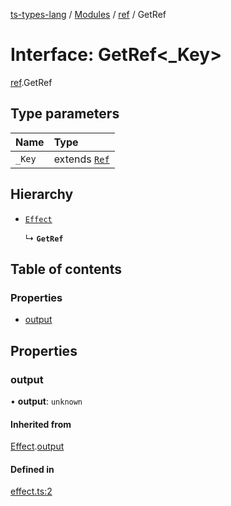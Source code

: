 [ts-types-lang](../README.md) / [Modules](../modules.md) / [ref](../modules/ref.md) / GetRef

# Interface: GetRef<_Key\>

[ref](../modules/ref.md).GetRef

## Type parameters

| Name | Type |
| :------ | :------ |
| `_Key` | extends [`Ref`](../modules/ref.md#ref) |

## Hierarchy

- [`Effect`](effect.Effect.md)

  ↳ **`GetRef`**

## Table of contents

### Properties

- [output](ref.GetRef.md#output)

## Properties

### output

• **output**: `unknown`

#### Inherited from

[Effect](effect.Effect.md).[output](effect.Effect.md#output)

#### Defined in

[effect.ts:2](https://github.com/phenax/ts-types-runtime-environment/blob/6c7b4f3/stdlib/effect.ts#L2)
